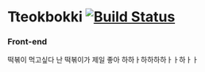 # Tteokbokki [![Build Status](https://travis-ci.com/spike-team/Tteokbokki.svg?branch=master)](https://travis-ci.com/spike-team/Tteokbokki)
### Front-end

떡볶이 먹고싶다 난 떡볶이가 제일 좋아 하하ㅏ하하하하ㅏㅏ하ㅏㅏ

